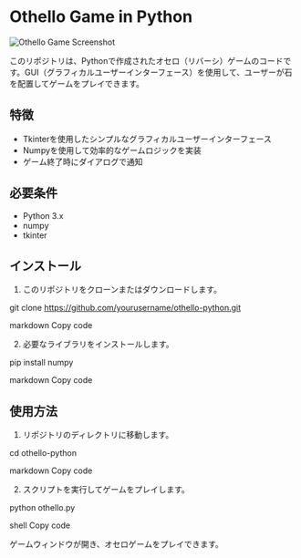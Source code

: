 # Othello Game in Python

![Othello Game Screenshot](screenshot.png)

このリポジトリは、Pythonで作成されたオセロ（リバーシ）ゲームのコードです。GUI（グラフィカルユーザーインターフェース）を使用して、ユーザーが石を配置してゲームをプレイできます。

## 特徴

- Tkinterを使用したシンプルなグラフィカルユーザーインターフェース
- Numpyを使用して効率的なゲームロジックを実装
- ゲーム終了時にダイアログで通知

## 必要条件

- Python 3.x
- numpy
- tkinter

## インストール

1. このリポジトリをクローンまたはダウンロードします。

git clone https://github.com/yourusername/othello-python.git

markdown
Copy code

2. 必要なライブラリをインストールします。

pip install numpy

markdown
Copy code

## 使用方法

1. リポジトリのディレクトリに移動します。

cd othello-python

markdown
Copy code

2. スクリプトを実行してゲームをプレイします。

python othello.py

shell
Copy code

ゲームウィンドウが開き、オセロゲームをプレイできます。

